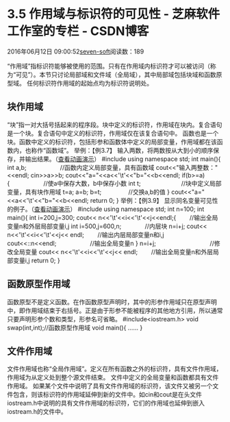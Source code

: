 
# 3.5 作用域与标识符的可见性 -  芝麻软件工作室的专栏 - CSDN博客


2016年06月12日 09:00:52[seven-soft](https://me.csdn.net/softn)阅读数：189


“作用域”指标识符能够被使用的范围。只有在作用域内标识符才可以被访问（称为“可见”）。本节只讨论局部域和文件域（全局域），其中局部域包括块域和函数原型域。
任何标识符作用域的起始点均为标识符说明处。
## 块作用域
“块”指一对大括号括起来的程序段。块中定义的标识符，作用域在块内。复合语句是一个块。复合语句中定义的标识符，作用域仅在该复合语句中。
函数也是一个块。函数中定义的标识符，包括形参和函数体中定义的局部变量，作用域都在该函数内，也称作“函数域”。
举例：【例3.7】 输入两数，将两数按从大到小的顺序保存，并输出结果。（[查看动画演示](http://www.weixueyuan.net/templets/default/cpp/flash/%E5%B0%86%E4%B8%A4%E4%B8%AA%E6%95%B0%E4%BB%8E%E5%A4%A7%E5%88%B0%E5%B0%8F%E6%8E%92%E5%BA%8F.swf)）
\#include<iostream>
using namespace std;
int main(){
int a,b;                    //函数内定义局部变量，具有函数域
cout<<"输入两整数："<<endl;
cin>>a>>b;
cout<<"a="<<a<<'\t'<<"b="<<b<<endl;
if(b>=a){                    //使a中保存大数，b中保存小数
int t;                        //块中定义局部变量，具有块作用域
t=a; a=b; b=t;                //交换a,b的值
}
cout<<"a="<<a<<'\t'<<"b="<<b<<endl;
return 0;
}
举例：【例3.9】 显示同名变量可见性的例子。（[查看动画演示](http://www.weixueyuan.net/templets/default/cpp/flash/%E6%98%BE%E7%A4%BA%E5%90%8C%E5%90%8D%E5%8F%98%E9%87%8F%E5%8F%AF%E8%A7%81%E6%80%A7.swf)）
\#include<iostream>
using namespace std;
int n=100;
int main(){
int i=200,j=300;
cout<< n<<'\t'<<i<<'\t'<<j<<endl;{        //输出全局变量n和外层局部变量i,j
int i=500,j=600,n;              //内层块
n=i+j;
cout<< n<<'\t'<<i<<'\t'<<j<< endl;        //输出内层局部变量n和i,j
cout<<::n<<endl;                    //输出全局变量n
}
n=i+j;                                //修改全局变量
cout<< n<<'\t'<<i<<'\t'<<j<< endl;        //输出全局变量n和外层局部变量i,j
return 0;
}
## 函数原型作用域
函数原型不是定义函数。在作函数原型声明时，其中的形参作用域只在原型声明中，即作用域结束于右括号。正是由于形参不能被程序的其他地方引用，所以通常只要声明形参个数和类型，形参名可省略。
\#include<iostream.h>
void swap(int,int);//函数原型作用域
void main(){
……
}
## 文件作用域
文件作用域也称“全局作用域”。定义在所有函数之外的标识符，具有文件作用域，作用域为从定义处到整个源文件结束。
文件中定义的全局变量和函数都具有文件作用域。
如果某个文件中说明了具有文件作用域的标识符，该文件又被另一个文件包含，则该标识符的作用域延伸到新的文件中。如cin和cout是在头文件iostream.h中说明的具有文件作用域的标识符，它们的作用域也延伸到嵌入iostream.h的文件中。

